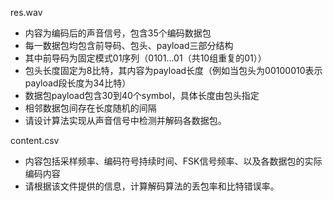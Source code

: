 res.wav 
- 内容为编码后的声音信号，包含35个编码数据包
- 每一数据包均包含前导码、包头、payload三部分结构
- 其中前导码为固定模式01序列（0101...01（共10组重复的01））
- 包头长度固定为8比特，其内容为payload长度（例如当包头为00100010表示payload段长度为34比特）
- 数据包payload包含30到40个symbol，具体长度由包头指定
- 相邻数据包间存在长度随机的间隔
- 请设计算法实现从声音信号中检测并解码各数据包。

content.csv
- 内容包括采样频率、编码符号持续时间、FSK信号频率、以及各数据包的实际编码内容
- 请根据该文件提供的信息，计算解码算法的丢包率和比特错误率。